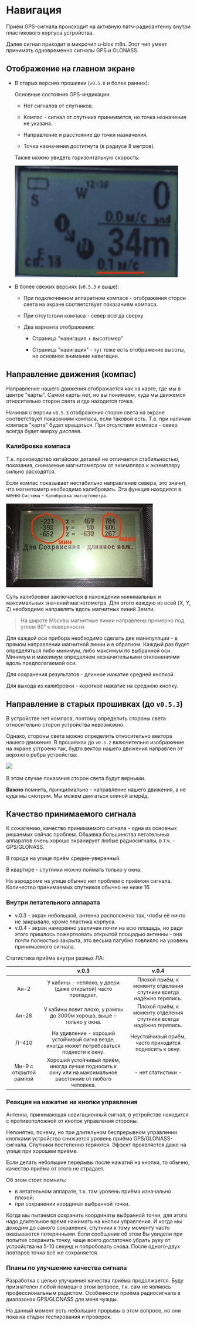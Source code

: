 # Навигация

Приём GPS-сигнала происходит на активную патч-радиоантенну внутри пластикового корпуса устройства.

Далее сигнал приходит в микрочип u-blox m8n. Этот чип умеет принимать одновременно сигналы GPS и GLONASS.


## Отображение на главном экране

* В старых версиях прошивки (`v0.5.0` и более ранних):

    Основные состояния GPS-индикации:
    
    * Нет сигналов от спутников.
    
    * Компас - сигнал от спутника принимается, но точка назначения не указана.
    
    * Направление и расстояние до точки назначения.
    
    * Точка назначения достигнута (в радиусе 8 метров).
    
    Также можно увидеть горизонтальную скорость:
    
    ![](img/05.horspeed.png)

* В более свежих версиях (`v0.5.3` и выше):
    
    * При подключенном аппаратном компасе - отображения сторон света на экране соответствует показаниям компаса.
        
    * При отсутствии компаса - север всегда сверху

    * Два варианта отображения:
        
        * Страница "навигация + высотомер"
        
        * Страница "навигация" - тут тоже есть отображение высоты, но основное внимание навигации.
    


## Направление движения (компас)

Направление нашего движения отображается как на карте, где мы в центре "карты". Самой карты нет, но вы понимаем, куда мы движемся относительно сторон света и где находится точка.

Начиная с версии `v0.5.3` отображения сторон света на экране соответствует показаниям компаса, если таковой есть. Т.е. при наличии компаса "карта" будет вращаться. При отсутствии компаса - север всегда будет вверху дисплея.

### Калибровка компаса

Т.к. производство китайских деталей не отличается стабильностью, показания, снимаемые магнитометром от экземпляра к экземпляру сильно расходятся.

Если компас показывает нестабильно направление севера, это значит, что магнетометр необходимо калибровать. Эта функция находится в меню `Система` - `Калибровка магнетометра`.

![](img/05.magcalib.jpg)

Суть калибровки заключается в нахождении минимальных и максимальных значений магнетометра. Для этого каждую из осей (X, Y, Z) необходимо направлять вдоль магнитных линий Земли.

> На широте Москвы магнитные линии направлены примерно под углом 60° к поверхности.

Для каждой оси прибора необходимо сделать две манипуляции - в прямом направлении магнитной линии и в обратном. Каждый раз будет определяться либо минимум,
либо максимум по выбранной оси. Минимум и максимум определяем незначительными отклонениями вдоль предполагаемой оси.

Для сохранения результатов - длинное нажатие средней кнопкой.

Для выхода из калибровки - короткое нажатие на среднюю кнопку.

## Направление в старых прошивках (до `v0.5.3`)

В устройстве нет компаса, поэтому определить стороны света относительно сторон устройства невозможно.

Однако, стороны света можно определить относительно вектора нашего движения. В прошивках до `v0.5.2` включительно изображение на экране устроено так, будто вектор нашего движения направлен от верхнего ребра устройства:

![](img/05.movedirect.jpg)

В этом случае показания сторон света будут верными.

**Важно** помнить, принципиально - направление нашего движения, а не куда мы смотрим. Мы можем двигаться спиной вперёд.    


## Качество принимаемого сигнала

К сожалению, качество принимаемого сигнала - одна из основных решаемых сейчас проблем. Обшивка большинства летательных аппаратов очень хорошо экранирует любые радиосигналы, в т.ч. - GPS/GLONASS.

В городе на улице приём средне-уверенный.

В квартире - спутники можно поймать только у окна.

На аэродроме на улице обычно нет проблем с приёмом сигнала. Количество принимаемых спутников обычно не ниже 16.


### Внутри летательного аппарата

* v.0.3 - экран небольшой, антенна расположена так, чтобы её ничто не закрывало, кроме пластика корпуса.
* v.0.4 - экран намеренно увеличен почти на всю площадь, но ради этого пришлось пожертвовать открытой площадью антенны - она почти полностью закрыта, это весьма пагубно повлияло на уровень  принимаемого сигнала.

Статистика приёма внутри разных ЛА:

|                        | v.0.3                                                                                                      | v.0.4                                                                                                     |
|:----------------------:|:----------------------------------------------------------------------------------------------------------:|:---------------------------------------------------------------------------------------------------------:|
| Ан-2                   | У кабины - неплохо, у двери (даже открытой) часто пропадает.                                               | Плохой приём, к моменту отделения спутники всегда надёжно терялись.                                       |
| Ан-28                  | У кабины ловит плохо, у рампы до 3000м хорошо, выше - только у окна.                                       | Плохой приём, к моменту отделения спутники всегда надёжно терялись.                                       |
| Л-410                  | На удивление - хороший устойчивый сигна везде, иногда может потребоваться поднести к окну.                 | Неустойчивый приём, часто приходится подносить к окну.                                                    |
| Ми-9 с открытой рампой | Хороший устойчивый приём, иногда лучше подносить к окну или на максимальное расстояние от любого человека. | - нет статистики -                                                                                        |


### Реакция на нажатие на кнопки управления

Антенна, принимающая навигационный сигнал, в устройстве находится с противоположной от кнопок управления стороны.

Непонятно, почему, но при длительном беспрерывном управлении кнопками устройства снижается уровень приёма GPS/GLONASS-сигнала. Спутники постепенно теряются. Эффект проявляется даже на улице при хорошем приёме.

Если делать небольшие перерывы после нажатий на кнопки, то обычно, качество приёма от этого не страдает.

Об этом стоит помнить:

* в летательном аппарате, т.к. там уровень приёма изначально плохой;
* при сохранении координат выбранной точки.

Когда мы пытаемся сохранить координаты выбранной точки, для этого надо длительное время нажимать на кнопки управления. И когда мы доходим до самого сохранения, спутники к тому моменту часто оказываются потерянными. Если сообщение об этом Вы увидели при попытке сохранить точку, чаще всего достаточно убрать руку от устройства на 5-10 секунд и попробовать снова. После одного-двух повторов точка всё же сохраняется.


### Планы по улучшению качества сигнала

Разработка с целью улучшения качества приёма продолжается. Буду признателен любой помощи в этом вопросе, т.к. сам не являюсь профессиональным радистом. Особенности приёма радиосигнала в диапазонах GPS/GLONASS для меня чужды.

На данный момент есть небольшие прорывы в этом вопросе, но они пока на стадии тестирования и проверок.
